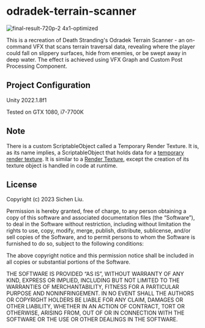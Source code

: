 # odradek-terrain-scanner
![final-result-720p-2 4x1-optimized](https://user-images.githubusercontent.com/20757517/235579677-e8cd1bdb-e36a-4796-908b-68245a20a1eb.gif)

This is a recreation of Death Stranding's Odradek Terrain Scanner - an on-command VFX that scans terrain traversal data, revealing where the player could fall on slippery surfaces, hide from enemies, or be swept away in deep water. The effect is achieved using VFX Graph and Custom Post Processing Component.

Project Configuration
-------
Unity 2022.1.8f1

Tested on GTX 1080, i7-7700K

Note
-------
There is a custom ScriptableObject called a Temporary Render Texture. It is, as its name implies, a ScriptableObject that holds data for a [temporary render texture](https://docs.unity3d.com/ScriptReference/RenderTexture.GetTemporary.html). It is similar to a [Render Texture](https://docs.unity3d.com/ScriptReference/RenderTexture.html), except the creation of its texture object is handled in code at runtime.

License
-------
Copyright (c) 2023 Sichen Liu.

Permission is hereby granted, free of charge, to any person obtaining a copy of this software and associated documentation files (the “Software”), to deal in the Software without restriction, including without limitation the rights to use, copy, modify, merge, publish, distribute, sublicense, and/or sell copies of the Software, and to permit persons to whom the Software is furnished to do so, subject to the following conditions:

The above copyright notice and this permission notice shall be included in all copies or substantial portions of the Software.

THE SOFTWARE IS PROVIDED “AS IS”, WITHOUT WARRANTY OF ANY KIND, EXPRESS OR IMPLIED, INCLUDING BUT NOT LIMITED TO THE WARRANTIES OF MERCHANTABILITY, FITNESS FOR A PARTICULAR PURPOSE AND NONINFRINGEMENT. IN NO EVENT SHALL THE AUTHORS OR COPYRIGHT HOLDERS BE LIABLE FOR ANY CLAIM, DAMAGES OR OTHER LIABILITY, WHETHER IN AN ACTION OF CONTRACT, TORT OR OTHERWISE, ARISING FROM, OUT OF OR IN CONNECTION WITH THE SOFTWARE OR THE USE OR OTHER DEALINGS IN THE SOFTWARE.
